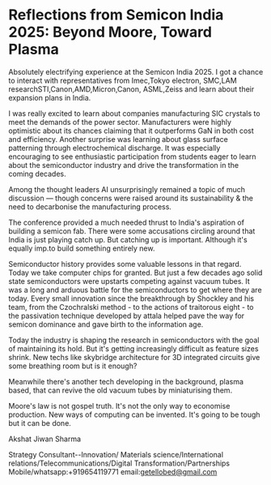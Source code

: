# Reflections from Semicon India 2025: Beyond Moore, Toward Plasma

Absolutely electrifying experience at the Semicon India 2025. I got a chance to interact with representatives from Imec,Tokyo electron, SMC,LAM researchSTI,Canon,AMD,Micron,Canon, ASML,Zeiss and learn about their expansion plans in India.

 I was really excited to learn about companies manufacturing SIC crystals to meet the demands of the power sector. Manufacturers were highly optimistic about its chances claiming that it outperforms GaN in both cost and efficiency. Another surprise was learning about glass surface patterning through electrochemical discharge.
It was especially encouraging to see enthusiastic participation from students eager to learn about the semiconductor industry and drive the transformation in the coming decades.

Among the thought leaders AI unsurprisingly remained a topic of much discussion — though concerns were raised around its sustainability & the need to decarbonise the manufacturing process.

The conference provided a much needed thrust to India's aspiration of building a semicon fab. There were some accusations circling around that India is just playing catch up. But catching up is important. Although it's equally imp.to build something entirely new.

Semiconductor history provides some valuable lessons in that regard. Today we take computer chips for granted. But just a few decades ago solid state semiconductors were upstarts competing against vacuum tubes. It was a long and arduous battle for the semiconductors to get where they are today. Every small innovation since the breakthrough by Shockley and his team, from the Czochralski method - to the actions of traitorous eight - to the passivation technique developed by attala helped pave the way for semicon dominance and gave birth to the information age.

Today the industry is shaping the research in semiconductors with the goal of maintaining its hold. But it's getting increasingly difficult as feature sizes shrink. New techs like skybridge architecture for 3D integrated circuits give some breathing room but is it enough? 

Meanwhile there's another tech developing in the background, plasma based, that can revive the old vacuum tubes by miniaturising  them.

Moore's law is not gospel truth. It's not the only way to economise production. New ways of computing can be invented. It's going to be tough but it can be done.

Akshat Jiwan Sharma

Strategy Consultant--Innovation/ Materials science/International relations/Telecommunications/Digital Transformation/Partnerships Mobile/whatsapp:+919654119771 email:getellobed@gmail.com




